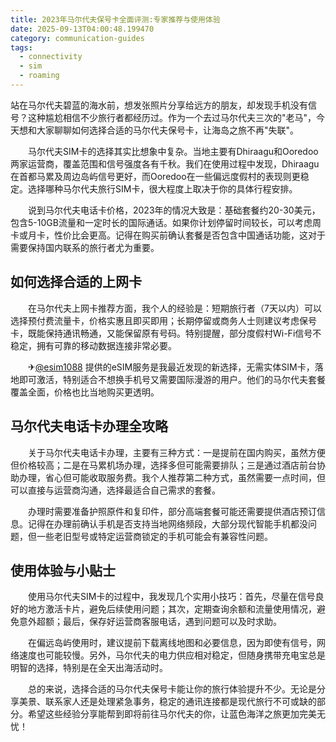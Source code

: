 ```yaml
---
title: 2023年马尔代夫保号卡全面评测:专家推荐与使用体验
date: 2025-09-13T04:00:48.199470
category: communication-guides
tags:
  - connectivity
  - sim
  - roaming
---
```


站在马尔代夫碧蓝的海水前，想发张照片分享给远方的朋友，却发现手机没有信号？这种尴尬相信不少旅行者都经历过。作为一个去过马尔代夫三次的"老马"，今天想和大家聊聊如何选择合适的马尔代夫保号卡，让海岛之旅不再"失联"。

　　马尔代夫SIM卡的选择其实比想象中复杂。当地主要有Dhiraagu和Ooredoo两家运营商，覆盖范围和信号强度各有千秋。我们在使用过程中发现，Dhiraagu在首都马累及周边岛屿信号更好，而Ooredoo在一些偏远度假村的表现则更稳定。选择哪种马尔代夫旅行SIM卡，很大程度上取决于你的具体行程安排。

　　说到马尔代夫电话卡价格，2023年的情况大致是：基础套餐约20-30美元，包含5-10GB流量和一定时长的国际通话。如果你计划停留时间较长，可以考虑周卡或月卡，性价比会更高。记得在购买前确认套餐是否包含中国通话功能，这对于需要保持国内联系的旅行者尤为重要。

## 如何选择合适的上网卡

　　在马尔代夫上网卡推荐方面，我个人的经验是：短期旅行者（7天以内）可以选择预付费流量卡，价格实惠且即买即用；长期停留或商务人士则建议考虑保号卡，既能保持通讯畅通，又能保留原有号码。特别提醒，部分度假村Wi-Fi信号不稳定，拥有可靠的移动数据连接非常必要。

　　✈[@esim1088](https://t.me/s/esim1088) 提供的eSIM服务是我最近发现的新选择，无需实体SIM卡，落地即可激活，特别适合不想换手机号又需要国际漫游的用户。他们的马尔代夫套餐覆盖全面，价格也比当地购买更透明。

## 马尔代夫电话卡办理全攻略

　　关于马尔代夫电话卡办理，主要有三种方式：一是提前在国内购买，虽然方便但价格较高；二是在马累机场办理，选择多但可能需要排队；三是通过酒店前台协助办理，省心但可能收取服务费。我个人推荐第二种方式，虽然需要一点时间，但可以直接与运营商沟通，选择最适合自己需求的套餐。

　　办理时需要准备护照原件和复印件，部分高端套餐可能还需要提供酒店预订信息。记得在办理前确认手机是否支持当地网络频段，大部分现代智能手机都没问题，但一些老旧型号或特定运营商锁定的手机可能会有兼容性问题。

## 使用体验与小贴士

　　使用马尔代夫SIM卡的过程中，我发现几个实用小技巧：首先，尽量在信号良好的地方激活卡片，避免后续使用问题；其次，定期查询余额和流量使用情况，避免意外超额；最后，保存好运营商客服电话，遇到问题可以及时求助。

　　在偏远岛屿使用时，建议提前下载离线地图和必要信息，因为即使有信号，网络速度也可能较慢。另外，马尔代夫的电力供应相对稳定，但随身携带充电宝总是明智的选择，特别是在全天出海活动时。

　　总的来说，选择合适的马尔代夫保号卡能让你的旅行体验提升不少。无论是分享美景、联系家人还是处理紧急事务，稳定的通讯连接都是现代旅行不可或缺的部分。希望这些经验分享能帮到即将前往马尔代夫的你，让蓝色海洋之旅更加完美无忧！